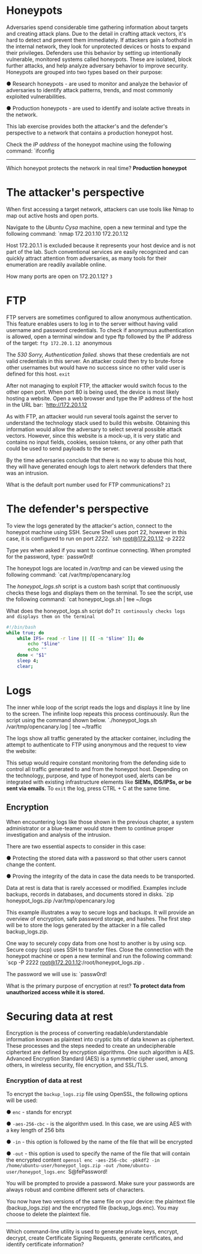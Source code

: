 # Honeypots

Adversaries spend considerable time gathering information about targets and creating attack plans. Due to the detail in crafting attack vectors, it's hard to detect and prevent them immediately. If attackers gain a foothold in the internal network, they look for unprotected devices or hosts to expand their privileges. Defenders use this behavior by setting up intentionally vulnerable, monitored systems called honeypots. These are isolated, block further attacks, and help analyze adversary behavior to improve security. Honeypots are grouped into two types based on their purpose:

● Research honeypots - are used to monitor and analyze the behavior of adversaries to identify attack patterns, trends, and most commonly exploited vulnerabilities.

● Production honeypots - are used to identify and isolate active threats in the network.

This lab exercise provides both the attacker's and the defender's perspective to a network that contains a production honeypot host.

Check the _IP address_ of the honeypot machine using the following command:
`ifconfig

---

Which honeypot protects the network in real time? **Production honeypot**
# The attacker's perspective

When first accessing a target network, attackers can use tools like Nmap to map out active hosts and open ports.

Navigate to the _Ubuntu Cysa_ machine, open a new terminal and type the following command:
`nmap 172.20.1.10 172.20.1.12

Host 172.20.1.1 is excluded because it represents your host device and is not part of the lab. Such conventional services are easily recognized and can quickly attract attention from adversaries, as many tools for their enumeration are readily available online.

How many ports are open on 172.20.1.12? `3`
# FTP

FTP servers are sometimes configured to allow anonymous authentication. This feature enables users to log in to the server without having valid username and password credentials. To check if anonymous authentication is allowed, open a terminal window and type ftp followed by the IP address of the target:
`ftp 172.20.1.12
`anonymous

The _530 Sorry, Authentication failed._ shows that these credentials are not valid credentials in this server. An attacker could then try to brute-force other usernames but would have no success since no other valid user is defined for this host.
`exit`

After not managing to exploit FTP, the attacker would switch focus to the other open port. When port 80 is being used, the device is most likely hosting a website. Open a web browser and type the IP address of the host in the URL bar:
`http://172.20.1.12

As with FTP, an attacker would run several tools against the server to understand the technology stack used to build this website. Obtaining this information would allow the adversary to select several possible attack vectors. However, since this website is a mock-up, it is very static and contains no input fields, cookies, session tokens, or any other path that could be used to send payloads to the server.

By the time adversaries conclude that there is no way to abuse this host, they will have generated enough logs to alert network defenders that there was an intrusion.

What is the default port number used for FTP communications? `21`
# The defender's perspective

To view the logs generated by the attacker's action, connect to the honeypot machine using SSH. Secure Shell uses port 22, however in this case, it is configured to run on port _2222_.
`ssh root@172.20.1.12 -p 2222

Type _yes_ when asked if you want to continue connecting.
When prompted for the password, type:
`passw0rd!

The honeypot logs are located in _/var/tmp_ and can be viewed using the following command:
`cat /var/tmp/opencanary.log

The _honeypot_logs.sh_ script is a custom bash script that continuously checks these logs and displays them on the terminal. To see the script, use the following command:
`cat honeypot_logs.sh | tee ~/logs

What does the honeypot_logs.sh script do? `It continously checks logs and displays them on the terminal`
```bash
#!/bin/bash
while true; do
	while IFS= read -r line || [[ -n "$line" ]]; do
		echo "$line"
		echo ""
	done < "$1"
	sleep 4;
	clear;
```
# Logs

The inner while loop of the script reads the logs and displays it line by line to the screen. The infinite loop repeats this process continuously. Run the script using the command shown below.
`./honeypot_logs.sh /var/tmp/opencanary.log | tee ~/traffic

The logs show all traffic generated by the attacker container, including the attempt to authenticate to FTP using anonymous and the request to view the website:

This setup would require constant monitoring from the defending side to control all traffic generated to and from the honeypot host. Depending on the technology, purpose, and type of honeypot used, alerts can be integrated with existing infrastructure elements like **SIEMs, IDS/IPSs, or be sent via emails**.
To `exit` the log, press CTRL + C at the same time.
## Encryption

When encountering logs like those shown in the previous chapter, a system administrator or a blue-teamer would store them to continue proper investigation and analysis of the intrusion.

There are two essential aspects to consider in this case:

● Protecting the stored data with a password so that other users cannot change the content.

● Proving the integrity of the data in case the data needs to be transported.

Data at rest is data that is rarely accessed or modified. Examples include backups, records in databases, and documents stored in disks.
`zip honeypot_logs.zip /var/tmp/opencanary.log

This example illustrates a way to secure logs and backups. It will provide an overview of encryption, safe password storage, and hashes. The first step will be to store the logs generated by the attacker in a file called backup_logs.zip.

One way to securely copy data from one host to another is by using scp. Secure copy (scp) uses SSH to transfer files. Close the connection with the honeypot machine or open a new terminal and run the following command:
`scp -P 2222 root@172.20.1.12:/root/honeypot_logs.zip .

The password we will use is:
`passw0rd!

What is the primary purpose of encryption at rest?
**To protect data from unauthorized access while it is stored.**
# Securing data at rest

Encryption is the process of converting readable/understandable information known as plaintext into cryptic bits of data known as ciphertext. These processes and the steps needed to create an undecipherable ciphertext are defined by encryption algorithms. One such algorithm is AES. Advanced Encryption Standard (AES) is a symmetric cipher used, among others, in wireless security, file encryption, and SSL/TLS.

### Encryption of data at rest

To encrypt the `backup_logs.zip` file using OpenSSL, the following options will be used:

● `enc` - stands for encrypt

● `-aes-256-cbc` - is the algorithm used. In this case, we are using AES with a key length of 256 bits

● `-in` - this option is followed by the name of the file that will be encrypted

● `-out` - this option is used to specify the name of the file that will contain the encrypted content
`openssl enc -aes-256-cbc -pbkdf2 -in /home/ubuntu-user/honeypot_logs.zip -out /home/ubuntu-user/honeypot_logs.enc
`S@fePassword!

You will be prompted to provide a password. Make sure your passwords are always robust and combine different sets of characters.

You now have two versions of the same file on your device: the plaintext file (backup_logs.zip) and the encrypted file (backup_logs.enc). You may choose to delete the plaintext file.

---

Which command-line utility is used to generate private keys, encrypt, decrypt, create Certificate Signing Requests, generate certificates, and identify certificate information?
